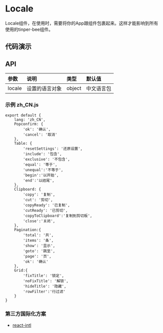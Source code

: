 # Locale 

Locale组件，在使用时，需要将你的App跟组件包裹起来。这样才能影响到所有使用的tinper-bee组件。

## 代码演示

## API

|参数|说明|类型|默认值|
|:---|:-----|:----|:------|
|locale|设置的语言对象|object|中文语言包|

### 示例 zh_CN.js

```
export default {
    lang: 'zh_CN',
    Popconfirm: {
        'ok': '确认',
        'cancel': '取消'
    },
    Table: {
        'resetSettings': '还原设置',
        'include': '包含',
        'exclusive': '不包含',
        'equal': '等于',
        'unequal':'不等于',
        'begin':'以开始',
        'end':'以结尾',
    },
    Clipboard: {
        'copy': '复制',
        'cut': '剪切',
        'copyReady': '已复制',
        'cutReady': '已剪切',
        'copyToClipboard':'复制到剪切板',
        'close':'关闭',
    },
    Pagination:{
        'total': '共',
        'items': '条',
        'show': '显示',
        'goto': '跳至',
        'page': '页',
        'ok': '确认'
    },
    Grid:{
        'fixTitle': '锁定',
        'noFixTitle': '解锁',
        'hideTitle': '隐藏',
        'rowFilter':'行过滤'
    }
}
```

### 第三方国际化方案

- [react-intl](https://github.com/yahoo/react-intl)